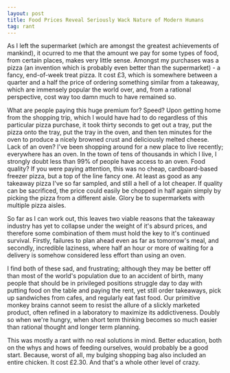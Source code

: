 ```yaml
---
layout: post
title: Food Prices Reveal Seriously Wack Nature of Modern Humans
tag: rant
---
```

As I left the supermarket (which are amongst the greatest achievements of mankind), it ocurred to me that the amount we pay for some types of food, from certain places, makes very little sense. Amongst my purchases was a pizza (an invention which is probably even better than the supermarket) - a fancy, end-of-week treat pizza. It cost £3, which is somewhere between a quarter and a half the price of ordering something similar from a takeaway, which are immensely popular the world over, and, from a rational perspective, cost way too damn much to have remained so.

What are people paying this huge premium for? Speed? Upon getting home from the shopping trip, which I would have had to do regardless of this particular pizza purchase, it took thirty seconds to get out a tray, put the pizza onto the tray, put the tray in the oven, and then ten minutes for the oven to produce a nicely browned crust and deliciously melted cheese. Lack of an oven? I've been shopping around for a new place to live recently; everywhere has an oven. In the town of tens of thousands in which I live, I strongly doubt less than 99% of people have access to an oven. Food quality? If you were paying attention, this was no cheap, cardboard-based freezer pizza, but a top of the line fancy one. At least as good as any takeaway pizza I've so far sampled, and still a hell of a lot cheaper. If quality can be sacrificed, the price could easily be chopped in half again simply by picking the pizza from a different aisle. Glory be to supermarkets with multiple pizza aisles.

So far as I can work out, this leaves two viable reasons that the takeaway industry has yet to collapse under the weight of it's absurd prices, and therefore some combination of them must hold the key to it's continued survival. Firstly, failures to plan ahead even as far as tomorrow's meal, and secondly, incredible laziness, where half an hour or more of waiting for a delivery is somehow considered less effort than using an oven.

I find both of these sad, and frustrating; although they may be better off than most of the world's population due to an accident of birth, many people that should be in privileged positions struggle day to day with putting food on the table and paying the rent, yet still order takeaways, pick up sandwiches from cafes, and regularly eat fast food. Our primitive monkey brains cannot seem to resist the allure of a slickly marketed product, often refined in a laboratory to maximize its addictiveness. Doubly so when we're hungry, when short term thinking becomes so much easier than rational thought and longer term planning.

This was mostly a rant with no real solutions in mind. Better education, both on the whys and hows of feeding ourselves, would probably be a good start. Because, worst of all, my bulging shopping bag also included an entire chicken. It cost £2.30. And that's a whole other level of crazy.
